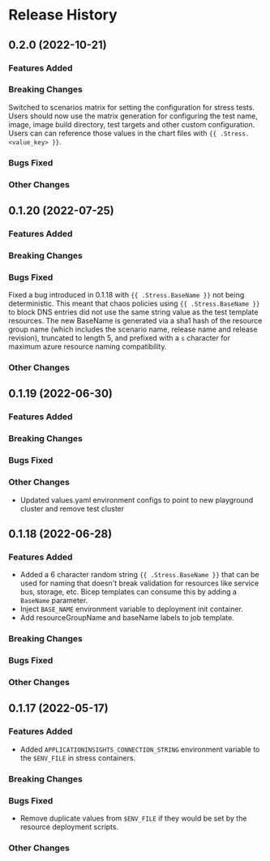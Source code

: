 # Release History

## 0.2.0 (2022-10-21)

### Features Added

### Breaking Changes

Switched to scenarios matrix for setting the configuration for stress tests. Users should now use the matrix generation for configuring the test name, image, image build directory, test targets and other custom configuration. Users can can reference those values in the chart files with `{{ .Stress.<value_key> }}`.

### Bugs Fixed

### Other Changes

## 0.1.20 (2022-07-25)

### Features Added

### Breaking Changes

### Bugs Fixed

Fixed a bug introduced in 0.1.18 with `{{ .Stress.BaseName }}` not being deterministic. This meant that chaos policies using `{{ .Stress.BaseName }}` to block DNS entries did not use the same string value as the test template resources. The new BaseName is generated via a sha1 hash of the resource group name (which includes the scenario name, release name and release revision), truncated to length 5, and prefixed with a `s` character for maximum azure resource naming compatibility.

### Other Changes

## 0.1.19 (2022-06-30)

### Features Added

### Breaking Changes

### Bugs Fixed

### Other Changes

* Updated values.yaml environment configs to point to new playground cluster and remove test cluster

## 0.1.18 (2022-06-28)

### Features Added

* Added a 6 character random string `{{ .Stress.BaseName }}` that can be used for naming that doesn't break
  validation for resources like service bus, storage, etc. Bicep templates can consume this by adding a `BaseName`
  parameter.
* Inject `BASE_NAME` environment variable to deployment init container.
* Add resourceGroupName and baseName labels to job template.

### Breaking Changes

### Bugs Fixed

### Other Changes

## 0.1.17 (2022-05-17)

### Features Added

* Added `APPLICATIONINSIGHTS_CONNECTION_STRING` environment variable to the `$ENV_FILE` in stress containers.

### Breaking Changes

### Bugs Fixed

* Remove duplicate values from `$ENV_FILE` if they would be set by the resource deployment scripts.

### Other Changes
